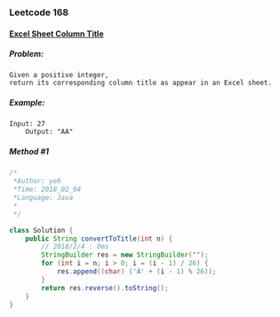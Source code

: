 


### Leetcode 168
#### [Excel Sheet Column Title](https://leetcode.com/problems/excel-sheet-column-title)

  

##### ***Problem:***

    Given a positive integer, 
    return its corresponding column title as appear in an Excel sheet.
    
##### ***Example:***

    Input: 27
        Output: "AA"


##### *Method #1*
``` java
/*
 *Author: yeh
 *Time: 2018_02_04
 *Language: Java
 *
 */

class Solution {
    public String convertToTitle(int n) {
        // 2018/2/4 : 0ms
        StringBuilder res = new StringBuilder("");
        for (int i = n; i > 0; i = (i - 1) / 26) {
            res.append((char) ('A' + (i - 1) % 26));
        }
        return res.reverse().toString();
    }
}



```


